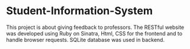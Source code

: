 # Student-Information-System
This project is about giving feedback to professors. The RESTful website was developed using Ruby on Sinatra, Html, CSS for the frontend and to handle browser requests. SQLite database was used in backend.
